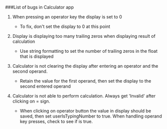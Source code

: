 ###List of bugs in Calculator app

1. When pressing an operator key the display is set to 0
	* To fix, don't set the display to 0 at this point

2. Display is displaying too many trailing zeros when displaying result of calculation
	* Use string formatting to set the number of trailing zeros in the float that is displayed

3. Calculator is not clearing the display after entering an operator and the second operand.
	* Retain the value for the first operand, then set the display to the second entered operand

4. Calculator is not able to perform calculation. Always get 'Invalid' after clicking on = sign.
	* When clicking on operator button the value in display should be saved, then set userIsTypingNumber to true. When handling operand key presses, check to see if  is true.
